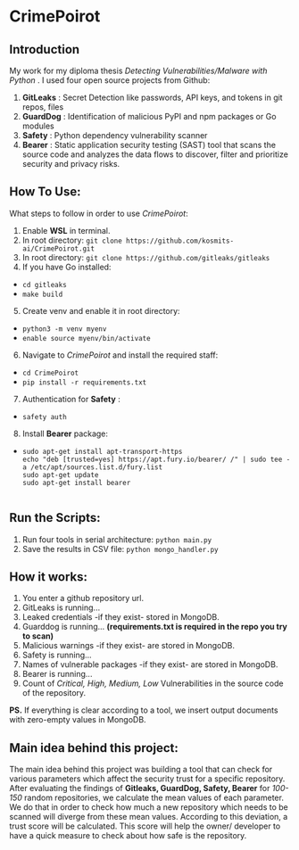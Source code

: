 # CrimePoirot
## **Introduction**
My work for my diploma thesis _Detecting Vulnerabilities/Malware with Python_ . 
I used four open source projects from Github:
1. **GitLeaks** : Secret Detection like passwords, API keys, and tokens in git repos, files
2. **GuardDog** : Identification of malicious PyPI and npm packages or Go modules
3. **Safety** : Python dependency vulnerability scanner
4. **Bearer** : Static application security testing (SAST) tool that scans the source code and analyzes the data flows to discover, filter and prioritize security and privacy risks.

## **How To Use:**
What steps to follow in order to use _CrimePoirot_:
1. Enable **WSL** in terminal.
2. In root directory: `git clone https://github.com/kosmits-ai/CrimePoirot.git`
3. In root directory: `git clone https://github.com/gitleaks/gitleaks`
4. If you have Go installed:
- `cd gitleaks`
- `make build`
5. Create venv and enable it in root directory:
  - `python3 -m venv myenv`
  - `enable source myenv/bin/activate`
6. Navigate to _CrimePoirot_ and install the required staff:
  - `cd CrimePoirot`
  - `pip install -r requirements.txt`
7.  Authentication for **Safety** :
  - `safety auth`
8. Install **Bearer** package:
  - ```
    sudo apt-get install apt-transport-https
    echo "deb [trusted=yes] https://apt.fury.io/bearer/ /" | sudo tee -a /etc/apt/sources.list.d/fury.list
    sudo apt-get update
    sudo apt-get install bearer
  
## **Run the Scripts:**
1. Run four tools in serial architecture: `python main.py` 
2. Save the results in CSV file: `python mongo_handler.py`

## **How it works:**
1. You enter a github repository url.
2. GitLeaks is running...
3. Leaked credentials -if they exist- stored in MongoDB.
4. Guarddog is running... **(requirements.txt is required in the repo you try to scan)**
5. Malicious warnings -if they exist- are stored in MongoDB.
6. Safety is running...
7. Names of vulnerable packages -if they exist- are stored in MongoDB.
8. Bearer is running...
9. Count of _Critical, High, Medium, Low_ Vulnerabilities in the source code of the repository.

**PS.** If everything is clear according to a tool, we insert output documents with zero-empty values in MongoDB.

## **Main idea behind this project:**
The main idea behind this project was building a tool that can check for various parameters which affect the security trust for a specific repository. After evaluating the findings of **Gitleaks, GuardDog, Safety, Bearer** for _100-150_ random repositories, we calculate the mean values of each parameter. We do that in order to check how much a new repository which needs to be scanned will diverge from these mean values. According to this deviation, a trust score will be calculated. This score will help the owner/ developer to have a quick measure to check about how safe is the repository.
